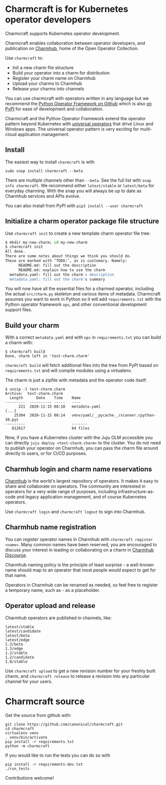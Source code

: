 # Charmcraft is for Kubernetes operator developers

Charmcraft supports Kubernetes operator development.

Charmcraft enables collaboration between operator developers, and
publication on [Charmhub](https://charmhub.io/), home of the
Open Operator Collection.

Use `charmcraft` to:

 * Init a new charm file structure
 * Build your operator into a charm for distribution
 * Register your charm name on Charmhub
 * Upload your charms to Charmhub
 * Release your charms into channels

You can use charmcraft with operators written in any language but we
recommend the [Python Operator Framework
on Github](https://github.com/canonical/operator) which is also
[on PyPI](https://pypi.org/project/ops/) for ease of development
and collaboration.

Charmcraft and the Python Operator Framework extend the operator pattern
beyond Kubernetes with 
[universal operators](https://juju.is/universdal-operators) that drive
Linux and Windows apps. The universal operator pattern is very exciting
for multi-cloud application management.

## Install

The easiest way to install `charmcraft` is with

    sudo snap install charmcraft --beta

There are multiple channels other than `--beta`. See the full list with
`snap info charmcraft`. We recommend either `latest/stable` or `latest/beta`
for everyday charming. With the snap you will always be up to date as
Charmhub services and APIs evolve.

You can also install from PyPI with `pip3 install --user charmcraft`

## Initialize a charm operator package file structure

Use `charmcraft init` to create a new template charm operator file tree:

```bash
$ mkdir my-new-charm; cd my-new-charm
$ charmcraft init
All done.
There are some notes about things we think you should do.
These are marked with ‘TODO:’, as is customary. Namely:
      README.md: fill out the description
      README.md: explain how to use the charm
  metadata.yaml: fill out the charm's description
  metadata.yaml: fill out the charm's summary
```

You will now have all the essential files for a charmed operator, including
the actual `src/charm.py` skeleton and various items of metadata. Charmcraft
assumes you want to work in Python so it will add `requirements.txt` with the
Python operator framework `ops`, and other conventional development support files.

## Build your charm

With a correct `metadata.yaml` and with `ops` in `requirements.txt` you
can build a charm with:

```text
$ charmcraft build
Done, charm left in 'test-charm.charm'
```

`charmcraft build` will fetch additional files into the tree from PyPI
based on `requirements.txt` and will compile modules using a virtualenv.

The charm is just a zipfile with metadata and the operator code itself:

```text
$ unzip -l test-charm.charm
Archive:  test-charm.charm
  Length      Date    Time    Name
---------  ---------- -----   ----
      221  2020-11-15 08:10   metadata.yaml
[...]
    25304  2020-11-15 08:14   venv/yaml/__pycache__/scanner.cpython-38.pyc
---------                     -------
   812617                     84 files
```

Now, if you have a Kubernetes cluster with the Juju OLM accessible you
can directly `juju deploy <test-charm.charm>` to the cluster. You do not
need to publish your operator on Charmhub, you can pass the charm file
around directly to users, or for CI/CD purposes.

## Charmhub login and charm name reservations

[Charmhub](https://charmhub.io/) is the world's largest repository of operators.
It makes it easy to share and collaborate on operators. The community are
interested in operators for a very wide range of purposes, including
infrastructure-as-code and legacy application management, and of course
Kubernetes operators.

Use `charmcraft login` and `charmcraft logout` to sign into Charmhub.

## Charmhub name registration

You can register operator names in Charmhub with
`charmcraft register <name>`. Many common names have been reserved, you
are encouraged to discuss your interest in leading or collaborating on
a charm in [Charmhub Discourse](https://discourse.charmhub.io/).

Charmhub naming policy is the principle of least surprise - a well-known
name should map to an operator that most people would expect to get for
that name.

Operators in Charmhub can be renamed as needed, so feel free to register
a temporary name, such as <username>-<charmname> as a placeholder.

## Operator upload and release

Charmhub operators are published in channels, like:

```text
latest/stable
latest/candidate
latest/beta
latest/edge
1.3/beta
1.3/edge
1.2/stable
1.2/candidate
1.0/stable
```

Use `charmcraft upload` to get a new revision number for your freshly built
charm, and `charmcraft release` to release a revision into any particular
channel for your users.

# Charmcraft source

Get the source from github with:

    git clone https://github.com/canonical/charmcraft.git
    cd charmcraft
    virtualenv venv
    . venv/bin/activate
    pip install -r requirements.txt
    python -m charmcraft

If you would like to run the tests you can do so with

    pip install -r requirements-dev.txt
    ./run_tests

Contributions welcome!
